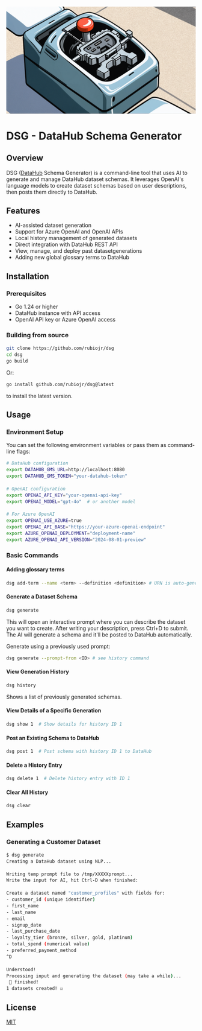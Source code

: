 ![](/docs/gearbox.png)
# DSG - DataHub Schema Generator

## Overview

DSG ([DataHub](https://datahubproject.io/) Schema Generator) is a command-line tool that uses AI to generate and manage DataHub dataset schemas. It leverages OpenAI's language models to create dataset schemas based on user descriptions, then posts them directly to DataHub.

## Features

- AI-assisted dataset generation
- Support for Azure OpenAI and OpenAI APIs
- Local history management of generated datasets
- Direct integration with DataHub REST API
- View, manage, and deploy past datasetgenerations
- Adding new global glossary terms to DataHub


## Installation

### Prerequisites

- Go 1.24 or higher
- DataHub instance with API access
- OpenAI API key or Azure OpenAI access

### Building from source

```bash
git clone https://github.com/rubiojr/dsg
cd dsg
go build
```

Or:

```bash
go install github.com/rubiojr/dsg@latest
```

to install the latest version.

## Usage

### Environment Setup

You can set the following environment variables or pass them as command-line flags:

```bash
# DataHub configuration
export DATAHUB_GMS_URL=http://localhost:8080
export DATAHUB_GMS_TOKEN="your-datahub-token"

# OpenAI configuration
export OPENAI_API_KEY="your-openai-api-key"
export OPENAI_MODEL="gpt-4o"  # or another model

# For Azure OpenAI
export OPENAI_USE_AZURE=true
export OPENAI_API_BASE="https://your-azure-openai-endpoint"
export AZURE_OPENAI_DEPLOYMENT="deployment-name"
export AZURE_OPENAI_API_VERSION="2024-08-01-preview"
```

### Basic Commands

#### Adding glossary terms

```bash
dsg add-term --name <term> --definition <definition> # URN is auto-generated
```

#### Generate a Dataset Schema

```bash
dsg generate
```

This will open an interactive prompt where you can describe the dataset you want to create. After writing your description, press Ctrl+D to submit. The AI will generate a schema and it'll be posted to DataHub automatically.

Generate using a previously used prompt:

```bash
dsg generate --prompt-from <ID> # see history command
```

#### View Generation History

```bash
dsg history
```

Shows a list of previously generated schemas.

#### View Details of a Specific Generation

```bash
dsg show 1  # Show details for history ID 1
```

#### Post an Existing Schema to DataHub

```bash
dsg post 1  # Post schema with history ID 1 to DataHub
```

#### Delete a History Entry

```bash
dsg delete 1  # Delete history entry with ID 1
```

#### Clear All History

```bash
dsg clear
```

## Examples

### Generating a Customer Dataset

```bash
$ dsg generate
Creating a DataHub dataset using NLP...

Writing temp prompt file to /tmp/XXXXXprompt...
Write the input for AI, hit Ctrl-D when finished:

Create a dataset named "customer_profiles" with fields for:
- customer_id (unique identifier)
- first_name
- last_name
- email
- signup_date
- last_purchase_date
- loyalty_tier (bronze, silver, gold, platinum)
- total_spend (numerical value)
- preferred_payment_method
^D

Understood!
Processing input and generating the dataset (may take a while)...
 🤖 finished!
1 datasets created! ☑
```

## License

[MIT](/LICENSE)
